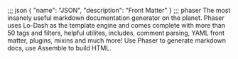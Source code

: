 ;;; json
{
  "name": "JSON",
  "description": "Front Matter"
}
;;;
phaser The most insanely useful markdown documentation generator on the planet. Phaser uses Lo-Dash as the template engine and comes complete with more than 50 tags and filters, helpful utilites, includes, comment parsing, YAML front matter, plugins, mixins and much more! Use Phaser to generate markdown docs, use Assemble to build HTML.